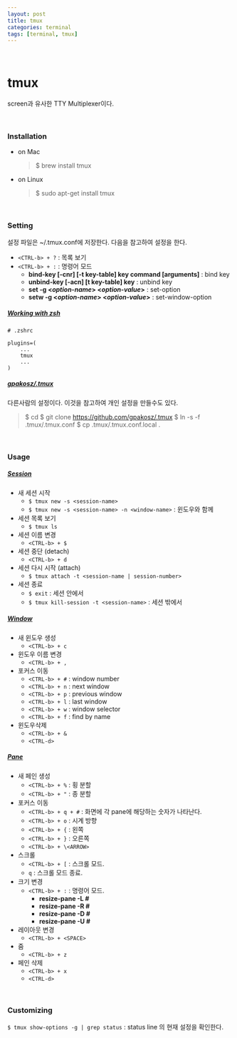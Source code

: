 ```yaml
---
layout: post
title: tmux
categories: terminal
tags: [terminal, tmux]
---
```


&nbsp;

# tmux

screen과 유사한  TTY Multiplexer이다.

&nbsp;

### Installation

- on Mac
  > $ brew install tmux

- on Linux
  > $ sudo apt-get install tmux

&nbsp;

### Setting

설정 파일은 ~/.tmux.conf에 저장한다. 다음을 참고하여 설정을 한다.

- `<CTRL-b> + ?` : 목록 보기
- `<CTRL-b> + :` : 명령어 모드
  - **bind-key [-cnr] \[-t key-table] key command [arguments]** : bind key
  - **unbind-key [-acn] \[t key-table] key** : unbind key
  - **set -g \<*option-name*> \<*option-value*>** : set-option
  - **setw -g \<*option-name*> \<*option-value*>** : set-window-option

##### <u>Working with zsh</u>

```shell
# .zshrc

plugins=(
	...
	tmux
	...
)
```

##### <u>gpakosz/.tmux</u>

다른사람의 설정이다. 이것을 참고하여 개인 설정을 만들수도 있다.

> $ cd
> $ git clone https://github.com/gpakosz/.tmux
> $ ln -s -f .tmux/.tmux.conf
> $ cp .tmux/.tmux.conf.local .

&nbsp;

### Usage

##### <u>Session</u>

- 새 세션 시작
  - `$ tmux new -s <session-name>`
  - `$ tmux new -s <session-name> -n <window-name>` : 윈도우와 함께
- 세션 목록 보기
  - `$ tmux ls`
- 세션 이름 변경
  - `<CTRL-b> + $`
- 세션 중단 (detach)
  - `<CTRL-b> + d`
- 세션 다시 시작 (attach)
  - `$ tmux attach -t <session-name | session-number>`
- 세션 종료
  - `$ exit` : 세션 안에서
  - `$ tmux kill-session -t <session-name>` : 세션 밖에서

##### <u>Window</u>

- 새 윈도우 생성
  - `<CTRL-b> + c`
- 윈도우 이름 변경
  - `<CTRL-b> + ,`
- 포커스 이동
  - `<CTRL-b> + #` : window number
  - `<CTRL-b> + n` : next window
  - `<CTRL-b> + p` : previous window
  - `<CTRL-b> + l` : last window
  - `<CTRL-b> + w` : window selector
  - `<CTRL-b> + f` : find by name
- 윈도우삭제
  - `<CTRL-b> + &`
  - `<CTRL-d>`

##### <u>Pane</u>

- 새 페인 생성
  - `<CTRL-b> + %` : 횡 분할
  - `<CTRL-b> + "` : 종 분할
- 포커스 이동
  - `<CTRL-b> + q + #` : 화면에 각 pane에 해당하는 숫자가 나타난다.
  - `<CTRL-b> + o` : 시계 방향
  - `<CTRL-b> + {` : 왼쪽
  - `<CTRL-b> + }` : 오른쪽
  - `<CTRL-b> + \<ARROW>`
- 스크롤
  - `<CTRL-b> + [` : 스크롤 모드.
  - `q` : 스크롤 모드 종료.
- 크기 변경
  - `<CTRL-b> + :` : 명령어 모드.
    - **resize-pane -L #**
    - **resize-pane -R #**
    - **resize-pane -D #**
    - **resize-pane -U #**
- 레이아웃 변경
  - `<CTRL-b> + <SPACE>`
- 줌
  - `<CTRL-b> + z`
- 페인 삭제
  - `<CTRL-b> + x`
  - `<CTRL-d>`


&nbsp;

### Customizing

`$ tmux show-options -g | grep status` : status line 의 현재 설정을 확인한다.